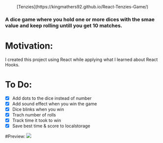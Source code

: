<div align="center"><center>[Tenzies](https://kingmathers92.github.io/React-Tenzies-Game/)</div>

### A dice game where you hold one or more dices with the smae value and keep rolling untill you get 10 matches.

# Motivation:

I created this project using React while applying what I learned about React Hooks.

# To Do:

- [x] Add dots to the dice instead of number
- [x] Add sound effect when you win the game
- [x] Dice blinks when you win
- [x] Trach number of rolls
- [x] Track time it took to win
- [x] Save best time & score to localstorage

#Preview:
![](https://freeimage.host/i/jqjXfa)
